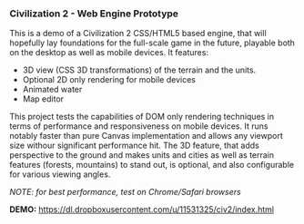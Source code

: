 ### Civilization 2 - Web Engine Prototype

This is a demo of a Civilization 2 CSS/HTML5 based engine, that will hopefully lay foundations for the full-scale game in the future, playable both on the desktop as well as mobile devices.
It features:
* 3D view (CSS 3D transformations) of the terrain and the units. 
* Optional 2D only rendering for mobile devices 
* Animated water
* Map editor
 
 
This project tests the capabilities of DOM only rendering techniques in terms of performance and responsiveness on mobile devices. It runs notably faster than pure Canvas implementation and allows any viewport size withour significant performance hit.
The 3D feature, that adds perspective to the ground and makes units and cities as well as terrain features (forests, mountains) to stand out, is optional, and also configurable for various viewing angles.

*NOTE: for best performance, test on Chrome/Safari browsers*


**DEMO:** https://dl.dropboxusercontent.com/u/11531325/civ2/index.html
